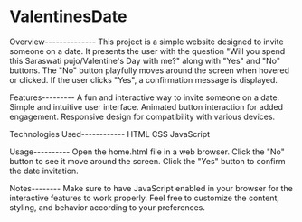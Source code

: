 # ValentinesDate
Overview--------------
This project is a simple website designed to invite someone on a date. It presents the user with the question "Will you spend this Saraswati pujo/Valentine's Day with me?" along with "Yes" and "No" buttons. The "No" button playfully moves around the screen when hovered or clicked. If the user clicks "Yes", a confirmation message is displayed.


Features---------
A fun and interactive way to invite someone on a date.
Simple and intuitive user interface.
Animated button interaction for added engagement.
Responsive design for compatibility with various devices.


Technologies Used------------
HTML
CSS
JavaScript


Usage----------
Open the home.html file in a web browser.
Click the "No" button to see it move around the screen.
Click the "Yes" button to confirm the date invitation.


Notes--------
Make sure to have JavaScript enabled in your browser for the interactive features to work properly.
Feel free to customize the content, styling, and behavior according to your preferences.
